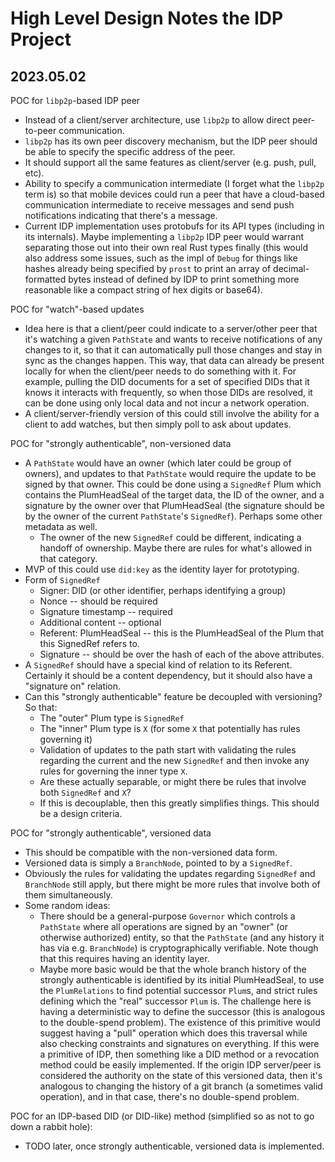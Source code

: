 # High Level Design Notes the IDP Project

## 2023.05.02

POC for `libp2p`-based IDP peer
-   Instead of a client/server architecture, use `libp2p` to allow direct peer-to-peer communication.
-   `libp2p` has its own peer discovery mechanism, but the IDP peer should be able to specify the specific address of the peer.
-   It should support all the same features as client/server (e.g. push, pull, etc).
-   Ability to specify a communication intermediate (I forget what the `libp2p` term is) so that mobile devices could run a peer that have a cloud-based communication intermediate to receive messages and send push notifications indicating that there's a message.
-   Current IDP implementation uses protobufs for its API types (including in its internals).  Maybe implementing a `libp2p` IDP peer would warrant separating those out into their own real Rust types finally (this would also address some issues, such as the impl of `Debug` for things like hashes already being specified by `prost` to print an array of decimal-formatted bytes instead of defined by IDP to print something more reasonable like a compact string of hex digits or base64).

POC for "watch"-based updates
-   Idea here is that a client/peer could indicate to a server/other peer that it's watching a given `PathState` and wants to receive notifications of any changes to it, so that it can automatically pull those changes and stay in sync as the changes happen.  This way, that data can already be present locally for when the client/peer needs to do something with it.  For example, pulling the DID documents for a set of specified DIDs that it knows it interacts with frequently, so when those DIDs are resolved, it can be done using only local data and not incur a network operation.
-   A client/server-friendly version of this could still involve the ability for a client to add watches, but then simply poll to ask about updates.

POC for "strongly authenticable", non-versioned data
-   A `PathState` would have an owner (which later could be group of owners), and updates to that `PathState` would require the update to be signed by that owner.  This could be done using a `SignedRef` Plum which contains the PlumHeadSeal of the target data, the ID of the owner, and a signature by the owner over that PlumHeadSeal (the signature should be by the owner of the current `PathState`'s `SignedRef`).  Perhaps some other metadata as well.
    -   The owner of the new `SignedRef` could be different, indicating a handoff of ownership.  Maybe there are rules for what's allowed in that category.
-   MVP of this could use `did:key` as the identity layer for prototyping.
-   Form of `SignedRef`
    -   Signer: DID (or other identifier, perhaps identifying a group)
    -   Nonce -- should be required
    -   Signature timestamp -- required
    -   Additional content -- optional
    -   Referent: PlumHeadSeal -- this is the PlumHeadSeal of the Plum that this SignedRef refers to.
    -   Signature -- should be over the hash of each of the above attributes.
-   A `SignedRef` should have a special kind of relation to its Referent.  Certainly it should be a content dependency, but it should also have a "signature on" relation.
-   Can this "strongly authenticable" feature be decoupled with versioning?  So that:
    -   The "outer" Plum type is `SignedRef`
    -   The "inner" Plum type is `X` (for some `X` that potentially has rules governing it)
    -   Validation of updates to the path start with validating the rules regarding the current and the new `SignedRef` and then invoke any rules for governing the inner type `X`.
    -   Are these actually separable, or might there be rules that involve both `SignedRef` and `X`?
    -   If this is decouplable, then this greatly simplifies things.  This should be a design criteria.

POC for "strongly authenticable", versioned data
-   This should be compatible with the non-versioned data form.
-   Versioned data is simply a `BranchNode`, pointed to by a `SignedRef`.
-   Obviously the rules for validating the updates regarding `SignedRef` and `BranchNode` still apply, but there might be more rules that involve both of them simultaneously.
-   Some random ideas:
    -   There should be a general-purpose `Governor` which controls a `PathState` where all operations are signed by an "owner" (or otherwise authorized) entity, so that the `PathState` (and any history it has via e.g. `BranchNode`) is cryptographically verifiable.  Note though that this requires having an identity layer.
    -   Maybe more basic would be that the whole branch history of the strongly authenticable is identified by its initial PlumHeadSeal, to use the `PlumRelations` to find potential successor `Plum`s, and strict rules defining which the "real" successor `Plum` is.  The challenge here is having a deterministic way to define the successor (this is analogous to the double-spend problem).  The existence of this primitive would suggest having a "pull" operation which does this traversal while also checking constraints and signatures on everything.  If this were a primitive of IDP, then something like a DID method or a revocation method could be easily implemented.  If the origin IDP server/peer is considered the authority on the state of this versioned data, then it's analogous to changing the history of a git branch (a sometimes valid operation), and in that case, there's no double-spend problem.

POC for an IDP-based DID (or DID-like) method (simplified so as not to go down a rabbit hole):
-   TODO later, once strongly authenticable, versioned data is implemented.
